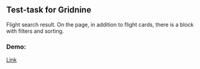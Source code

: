 ## Test-task for Gridnine

Flight search result. On the page, in addition to flight cards, there is a block with filters and sorting.

### Demo:

[Link](https://avia-search-brown.vercel.app/)
